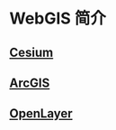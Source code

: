 # WebGIS 简介

## [Cesium](/WebGIS/Cesium)

## [ArcGIS](/WebGIS/ArcGIS)

## [OpenLayer](/WebGIS/OpenLayer)
